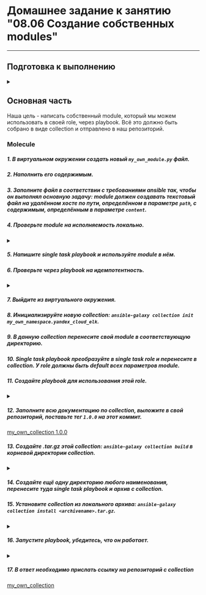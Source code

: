 # Домашнее задание к занятию "08.06 Создание собственных modules"

---
## Подготовка к выполнению

<details><summary></summary>

1. Создайте пустой публичных репозиторий в любом своём проекте: `my_own_collection`
2. Скачайте репозиторий ansible: `git clone https://github.com/ansible/ansible.git` по любому удобному вам пути
3. Зайдите в директорию ansible: `cd ansible`
4. Создайте виртуальное окружение: `python3 -m venv venv`
5. Активируйте виртуальное окружение: `. venv/bin/activate`. Дальнейшие действия производятся только в виртуальном окружении
6. Установите зависимости `pip install -r requirements.txt`
7. Запустить настройку окружения `. hacking/env-setup`
8. Если все шаги прошли успешно - выйти из виртуального окружения `deactivate`
9. Ваше окружение настроено, для того чтобы запустить его, нужно находиться в директории `ansible` и выполнить конструкцию `. venv/bin/activate && . hacking/env-setup`

</details>

## Основная часть

Наша цель - написать собственный module, который мы можем использовать в своей role, через playbook. Всё это должно быть собрано в виде collection и отправлено в наш репозиторий.

### Molecule

##### 1. В виртуальном окружении создать новый `my_own_module.py` файл.

##### 2. Наполнить его содержимым.

##### 3. Заполните файл в соответствии с требованиями ansible так, чтобы он выполнял основную задачу: module должен создавать текстовый файл на удалённом хосте по пути, определённом в параметре `path`, с содержимым, определённым в параметре `content`.

##### 4. Проверьте module на исполняемость локально.

<details><summary></summary>

```
(venv) [pnadezhdin@centos7-test ansible]$ python -m ansible.modules.my_own_module payload.json

{"changed": true, "original_message": "Hello world", "message": "file recorder", "invocation": {"module_args": {"path": "/tmp/log.txt", "text": "Hello world"}}}
(venv) [pnadezhdin@centos7-test ansible]$ cat /tmp/log.txt
Hello world
```

</details>

##### 5. Напишите single task playbook и используйте module в нём.

##### 6. Проверьте через playbook на идемпотентность.

<details><summary></summary>

```
(venv) [pnadezhdin@centos7-test ansible]$ ansible-playbook site.yml
[WARNING]: provided hosts list is empty, only localhost is available. Note that the implicit
localhost does not match 'all'
 
PLAY [test module] *******************************************************************************
 
TASK [Gathering Facts] ***************************************************************************
ok: [localhost]
 
TASK [test_my_own_module] ************************************************************************
changed: [localhost]
 
TASK [info] **************************************************************************************
ok: [localhost] => {
    "msg": "STATUS file recorder."
}
 
PLAY RECAP ***************************************************************************************
localhost                  : ok=3    changed=1    unreachable=0    failed=0    skipped=0    rescued=0    ignored=0

(venv) [pnadezhdin@centos7-test ansible]$ ansible-playbook site.yml
[WARNING]: provided hosts list is empty, only localhost is available. Note that the implicit
localhost does not match 'all'
 
PLAY [test module] *******************************************************************************
 
TASK [Gathering Facts] ***************************************************************************
ok: [localhost]
 
TASK [test_my_own_module] ************************************************************************
changed: [localhost]
 
TASK [info] **************************************************************************************
ok: [localhost] => {
    "msg": "STATUS file recorder."
}
 
PLAY RECAP ***************************************************************************************
localhost                  : ok=3    changed=1    unreachable=0    failed=0    skipped=0    rescued=0    ignored=0
```

</details>

##### 7. Выйдите из виртуального окружения.

##### 8. Инициализируйте новую collection: `ansible-galaxy collection init my_own_namespace.yandex_cloud_elk`.

##### 9. В данную collection перенесите свой module в соответствующую директорию.

##### 10. Single task playbook преобразуйте в single task role и перенесите в collection. У role должны быть default всех параметров module.

##### 11. Создайте playbook для использования этой role.

<details><summary></summary>

```
---
- name: my_module
  hosts: localhost
  roles:
    - module_role
```

</details>

##### 12. Заполните всю документацию по collection, выложите в свой репозиторий, поставьте тег `1.0.0` на этот коммит.

[my_own_collection 1.0.0](https://github.com/pavelmm/my_own_collection/releases/tag/1.0.0) 

##### 13. Создайте .tar.gz этой collection: `ansible-galaxy collection build` в корневой директории collection.

<details><summary></summary>

```
[pnadezhdin@centos7-test my_own_collection]$ ansible-galaxy collection build
[WARNING]: Found unknown keys in collection galaxy.yml at '/home/pnadezhdin/molecule-
blog/my_own_collection/galaxy.yml': build_ignore
Created collection for my_own_namespace.my_collection at /home/pnadezhdin/molecule-blog/my_own_collection/my_own_namespace-my_collection-1.0.0.tar.gz
```

</details>

##### 14. Создайте ещё одну директорию любого наименования, перенесите туда single task playbook и архив c collection.

##### 15. Установите collection из локального архива: `ansible-galaxy collection install <archivename>.tar.gz`.

<details><summary></summary>

```
[pnadezhdin@centos7-test my_own_collection]$ ansible-galaxy collection install my_own_namespace-my_collection-1.0.0.tar.gz
Process install dependency map
Starting collection install process
Installing 'my_own_namespace.my_collection:1.0.0' to '/home/pnadezhdin/.ansible/collections/ansible_collections/my_own_namespace/my_collection'
```

</details>

##### 16. Запустите playbook, убедитесь, что он работает.

<details><summary></summary>

```
[pnadezhdin@centos7-test playbook]$ ansible-playbook site.yml
[WARNING]: provided hosts list is empty, only localhost is available. Note that the implicit
localhost does not match 'all'
 
PLAY [test module] *******************************************************************************
 
TASK [Gathering Facts] ***************************************************************************
ok: [localhost]
 
TASK [test_my_own_module] ************************************************************************
changed: [localhost]
 
TASK [info] **************************************************************************************
ok: [localhost] => {
    "msg": "STATUS file recorder."
}
 
PLAY RECAP ***************************************************************************************
localhost                  : ok=3    changed=1    unreachable=0    failed=0    skipped=0    rescued=0    ignored=0
 
[pnadezhdin@centos7-test playbook]$  
```

</details>

##### 17. В ответ необходимо прислать ссылку на репозиторий с collection

[my_own_collection](https://github.com/pavelmm/my_own_collection) 
